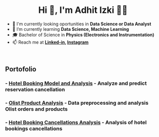 <h1 align="center">Hi 👋, I'm Adhit Izki 👨‍🔬</h1>

- 🔭 I'm currently looking oportunities in **Data Science or Data Analyst**
- 🌱 I’m currently learning **Data Science, Machine Learning**
- 🎓 Bachelor of Science in **Physics (Electronics and Instrumentation)**
- 📫 Reach me at 
**[Linked-in](https://www.linkedin.com/in/adhitya-izki-saputra-9b5077114/), [Instagram](https://www.instagram.com/adhitizki)**
<br>



## Portofolio
### - [Hotel Booking Model and Analysis](https://github.com/adhitizki/Hotel-Bookings) - Analyze and predict reservation cancellation
### - [Olist Product Analysis](https://github.com/adhitizki/olist-analysis) - Data preprocessing and analysis Olist orders and products
### - [Hotel Booking Cancellations Analysis](https://github.com/adhitizki/hotel-cancellations-analysis) - Analysis of hotel bookings cancellations
